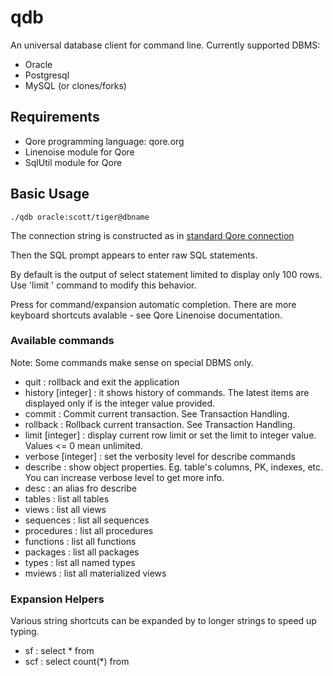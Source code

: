 qdb
===

An universal database client for command line. Currently supported DBMS:
* Oracle
* Postgresql
* MySQL (or clones/forks)


## Requirements

* Qore programming language: qore.org
* Linenoise module for Qore
* SqlUtil module for Qore


## Basic Usage

```
./qdb oracle:scott/tiger@dbname
```

The connection string is constructed as in [standard Qore connection](http://docs.qore.org/current/lang/html/group__dbi__functions.html#gad95f3a076d1818cc722c516543e29858)

Then the SQL prompt appears to enter raw SQL statements.

By default is the output of select statement limited to display only 100 rows. Use 'limit <integer>' command to modify this behavior.

Press <TAB> for command/expansion automatic completion.
There are more keyboard shortcuts avalable - see Qore Linenoise documentation.

### Available commands

Note: Some commands make sense on special DBMS only.

* quit : rollback and exit the application
* history [integer] : it shows history of commands. The latest items are displayed only if is the integer value provided.
* commit : Commit current transaction. See Transaction Handling.
* rollback : Rollback current transaction. See Transaction Handling.
* limit [integer] : display current row limit or set the limit to integer value.  Values <= 0 mean unlimited.
* verbose [integer] : set the verbosity level for describe commands
* describe <objectname> : show object properties. Eg. table's columns, PK, indexes, etc. You can increase verbose level to get more info.
* desc <objectname> : an alias fro describe
* tables : list all tables
* views : list all views
* sequences : list all sequences
* procedures : list all procedures
* functions : list all functions
* packages : list all packages
* types : list all named types
* mviews : list all materialized views


### Expansion Helpers

Various string shortcuts can be expanded by <TAB> to longer strings to speed up typing.

* sf : select * from 
* scf : select count(*) from 

